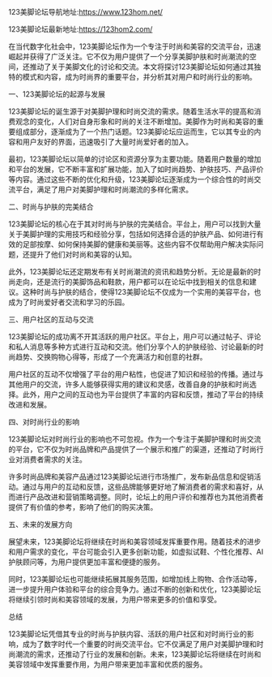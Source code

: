 123美脚论坛导航地址:https://www.123hom.net/

123美脚论坛最新地址:https://123hom2.com/


在当代数字化社会中，123美脚论坛作为一个专注于时尚和美容的交流平台，迅速崛起并获得了广泛关注。它不仅为用户提供了一个分享美脚护肤和时尚潮流的空间，还推动了关于美脚文化的讨论和交流。本文将探讨123美脚论坛如何通过其独特的模式和内容，成为时尚界的重要平台，并分析其对用户和时尚行业的影响。

一、123美脚论坛的起源与发展

123美脚论坛的诞生源于对美脚护理和时尚交流的需求。随着生活水平的提高和消费观念的变化，人们对自身形象和时尚的关注不断增加。美脚作为时尚和美容的重要组成部分，逐渐成为了一个热门话题。123美脚论坛应运而生，它以其专业的内容和用户友好的界面，迅速吸引了大量时尚爱好者的加入。

最初，123美脚论坛以简单的讨论区和资源分享为主要功能。随着用户数量的增加和平台的发展，它不断丰富和扩展功能，加入了如时尚趋势、护肤技巧、产品评价等内容。通过这些不断的优化和升级，123美脚论坛逐渐成为一个综合性的时尚交流平台，满足了用户对美脚护理和时尚潮流的多样化需求。

二、时尚与护肤的完美结合

123美脚论坛的核心在于其对时尚与护肤的完美结合。平台上，用户可以找到大量关于美脚护理的实用技巧和经验分享，包括如何选择合适的护肤产品、如何进行有效的足部按摩、如何保持美脚的健康和美丽等。这些内容不仅帮助用户解决实际问题，还提升了他们对时尚和美容的认知。

此外，123美脚论坛还定期发布有关时尚潮流的资讯和趋势分析。无论是最新的时尚走向，还是流行的美脚饰品和鞋款，用户都可以在论坛中找到相关的信息和建议。这种时尚与护肤的结合，使得123美脚论坛不仅成为一个实用的美容平台，也成为了时尚爱好者交流和学习的乐园。

三、用户社区的互动与交流

123美脚论坛的成功离不开其活跃的用户社区。平台上，用户可以通过帖子、评论和私人消息等多种方式进行互动和交流。他们分享个人的护肤经验、讨论最新的时尚趋势、交换购物心得等，形成了一个充满活力和创意的社群。

用户社区的互动不仅增强了平台的用户粘性，也促进了知识和经验的传播。通过与其他用户的交流，许多人能够获得实用的建议和灵感，改善自身的护肤和时尚选择。此外，用户之间的互动也为平台提供了丰富的内容和反馈，推动了平台的持续改进和发展。

四、对时尚行业的影响

123美脚论坛对时尚行业的影响也不可忽视。作为一个专注于美脚护理和时尚交流的平台，它不仅为时尚品牌和产品提供了一个展示和推广的渠道，还推动了时尚行业对消费者需求的关注。

许多时尚品牌和美容产品通过123美脚论坛进行市场推广，发布新品信息和促销活动。通过与用户的互动和反馈，这些品牌能够更好地了解消费者的需求和喜好，从而进行产品改进和营销策略调整。同时，论坛上的用户评价和推荐也为其他消费者提供了有价值的参考，影响了他们的购买决策。

五、未来的发展方向

展望未来，123美脚论坛将继续在时尚和美容领域发挥重要作用。随着技术的进步和用户需求的变化，平台可能会引入更多创新功能，如虚拟试鞋、个性化推荐、AI护肤顾问等，为用户提供更加丰富和便捷的服务。

同时，123美脚论坛也可能继续拓展其服务范围，如增加线上购物、合作活动等，进一步提升用户体验和平台的综合竞争力。通过不断的创新和优化，123美脚论坛将继续引领时尚和美容领域的发展，为用户带来更多的价值和享受。

总结

123美脚论坛凭借其专业的时尚与护肤内容、活跃的用户社区和对时尚行业的影响，成为了数字时代一个重要的时尚交流平台。它不仅满足了用户对美脚护理和时尚潮流的需求，还推动了行业的发展和创新。未来，123美脚论坛将继续在时尚和美容领域中发挥重要作用，为用户带来更加丰富和优质的服务。
